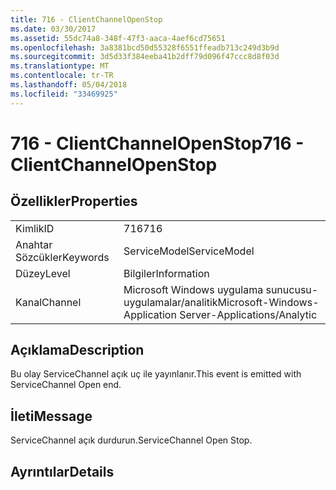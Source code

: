 ```yaml
---
title: 716 - ClientChannelOpenStop
ms.date: 03/30/2017
ms.assetid: 55dc74a8-348f-47f3-aaca-4aef6cd75651
ms.openlocfilehash: 3a8381bcd50d55328f6551ffeadb713c249d3b9d
ms.sourcegitcommit: 3d5d33f384eeba41b2dff79d096f47ccc8d8f03d
ms.translationtype: MT
ms.contentlocale: tr-TR
ms.lasthandoff: 05/04/2018
ms.locfileid: "33469925"
---
```

# <a name="716---clientchannelopenstop"></a><span data-ttu-id="af431-102">716 - ClientChannelOpenStop</span><span class="sxs-lookup"><span data-stu-id="af431-102">716 - ClientChannelOpenStop</span></span>
## <a name="properties"></a><span data-ttu-id="af431-103">Özellikler</span><span class="sxs-lookup"><span data-stu-id="af431-103">Properties</span></span>  
  
|||  
|-|-|  
|<span data-ttu-id="af431-104">Kimlik</span><span class="sxs-lookup"><span data-stu-id="af431-104">ID</span></span>|<span data-ttu-id="af431-105">716</span><span class="sxs-lookup"><span data-stu-id="af431-105">716</span></span>|  
|<span data-ttu-id="af431-106">Anahtar Sözcükler</span><span class="sxs-lookup"><span data-stu-id="af431-106">Keywords</span></span>|<span data-ttu-id="af431-107">ServiceModel</span><span class="sxs-lookup"><span data-stu-id="af431-107">ServiceModel</span></span>|  
|<span data-ttu-id="af431-108">Düzey</span><span class="sxs-lookup"><span data-stu-id="af431-108">Level</span></span>|<span data-ttu-id="af431-109">Bilgiler</span><span class="sxs-lookup"><span data-stu-id="af431-109">Information</span></span>|  
|<span data-ttu-id="af431-110">Kanal</span><span class="sxs-lookup"><span data-stu-id="af431-110">Channel</span></span>|<span data-ttu-id="af431-111">Microsoft Windows uygulama sunucusu-uygulamalar/analitik</span><span class="sxs-lookup"><span data-stu-id="af431-111">Microsoft-Windows-Application Server-Applications/Analytic</span></span>|  
  
## <a name="description"></a><span data-ttu-id="af431-112">Açıklama</span><span class="sxs-lookup"><span data-stu-id="af431-112">Description</span></span>  
 <span data-ttu-id="af431-113">Bu olay ServiceChannel açık uç ile yayınlanır.</span><span class="sxs-lookup"><span data-stu-id="af431-113">This event is emitted with ServiceChannel Open end.</span></span>  
  
## <a name="message"></a><span data-ttu-id="af431-114">İleti</span><span class="sxs-lookup"><span data-stu-id="af431-114">Message</span></span>  
 <span data-ttu-id="af431-115">ServiceChannel açık durdurun.</span><span class="sxs-lookup"><span data-stu-id="af431-115">ServiceChannel Open Stop.</span></span>  
  
## <a name="details"></a><span data-ttu-id="af431-116">Ayrıntılar</span><span class="sxs-lookup"><span data-stu-id="af431-116">Details</span></span>
